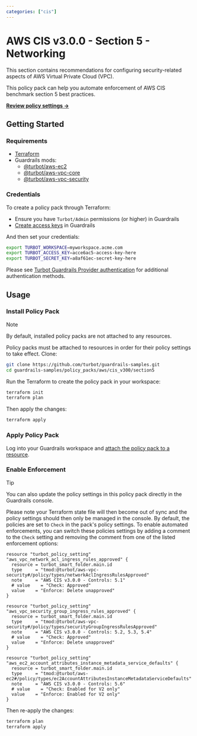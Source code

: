 ```yaml
---
categories: ["cis"]
---
```


# AWS CIS v3.0.0 - Section 5 - Networking

This section contains recommendations for configuring security-related aspects of AWS Virtual Private Cloud (VPC).

This policy pack can help you automate enforcement of AWS CIS benchmark section 5 best practices.

**[Review policy settings →](https://hub-guardrails-turbot-com-git-development-turbot.vercel.app/policy-packs/aws/cis_v300/section5/settings)**

## Getting Started

### Requirements

- [Terraform](https://developer.hashicorp.com/terraform/tutorials/aws-get-started/install-cli)
- Guardrails mods:
  - [@turbot/aws-ec2](https://hub-guardrails-turbot-com-git-development-turbot.vercel.app/aws/mods/aws-ec2)
  - [@turbot/aws-vpc-core](https://hub-guardrails-turbot-com-git-development-turbot.vercel.app/aws/mods/aws-vpc-core)
  - [@turbot/aws-vpc-security](https://hub-guardrails-turbot-com-git-development-turbot.vercel.app/aws/mods/aws-vpc-security)

### Credentials

To create a policy pack through Terraform:

- Ensure you have `Turbot/Admin` permissions (or higher) in Guardrails
- [Create access keys](https://turbot.com/guardrails/docs/guides/iam/access-keys#generate-a-new-guardrails-api-access-key) in Guardrails

And then set your credentials:

```sh
export TURBOT_WORKSPACE=myworkspace.acme.com
export TURBOT_ACCESS_KEY=acce6ac5-access-key-here
export TURBOT_SECRET_KEY=a8af61ec-secret-key-here
```

Please see [Turbot Guardrails Provider authentication](https://registry.terraform.io/providers/turbot/turbot/latest/docs#authentication) for additional authentication methods.

## Usage

### Install Policy Pack

> [!NOTE]
> By default, installed policy packs are not attached to any resources.
>
> Policy packs must be attached to resources in order for their policy settings to take effect.
> Clone:

```sh
git clone https://github.com/turbot/guardrails-samples.git
cd guardrails-samples/policy_packs/aws/cis_v300/section5
```

Run the Terraform to create the policy pack in your workspace:

```sh
terraform init
terraform plan
```

Then apply the changes:

```sh
terraform apply
```

### Apply Policy Pack

Log into your Guardrails workspace and [attach the policy pack to a resource](https://turbot.com/guardrails/docs/guides/working-with-folders/smart#attach-a-smart-folder-to-a-resource).

### Enable Enforcement

> [!TIP]
> You can also update the policy settings in this policy pack directly in the Guardrails console.
>
> Please note your Terraform state file will then become out of sync and the policy settings should then only be managed in the console.
> By default, the policies are set to `Check` in the pack's policy settings. To enable automated enforcements, you can switch these policies settings by adding a comment to the `Check` setting and removing the comment from one of the listed enforcement options:

```hcl
resource "turbot_policy_setting" "aws_vpc_network_acl_ingress_rules_approved" {
  resource = turbot_smart_folder.main.id
  type     = "tmod:@turbot/aws-vpc-security#/policy/types/networkAclIngressRulesApproved"
  note     = "AWS CIS v3.0.0 - Controls: 5.1"
  # value    = "Check: Approved"
  value    = "Enforce: Delete unapproved"
}

resource "turbot_policy_setting" "aws_vpc_security_group_ingress_rules_approved" {
  resource = turbot_smart_folder.main.id
  type     = "tmod:@turbot/aws-vpc-security#/policy/types/securityGroupIngressRulesApproved"
  note     = "AWS CIS v3.0.0 - Controls: 5.2, 5.3, 5.4"
  # value    = "Check: Approved"
  value    = "Enforce: Delete unapproved"
}

resource "turbot_policy_setting" "aws_ec2_account_attributes_instance_metadata_service_defaults" {
  resource = turbot_smart_folder.main.id
  type     = "tmod:@turbot/aws-ec2#/policy/types/ec2AccountAttributesInstanceMetadataServiceDefaults"
  note     = "AWS CIS v3.0.0 - Controls: 5.6"
  # value    = "Check: Enabled for V2 only"
  value    = "Enforce: Enabled for V2 only"
}
```

Then re-apply the changes:

```sh
terraform plan
terraform apply
```
